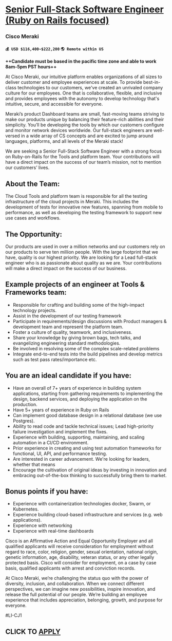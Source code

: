 # [Senior Full-Stack Software Engineer (Ruby on Rails focused)](https://www.remotewlb.com/apply/senior-full-stack-software-engineer-ruby-on-rails-focused)  
### Cisco Meraki  
#### `💰 USD $116,400~$222,200` `🌎 Remote within US`  

**++Candidate must be based in the pacific time zone and able to work 8am-5pm PST hours++**

At Cisco Meraki, our intuitive platform enables organizations of all sizes to deliver customer and employee experiences at scale. To provide best-in-class technologies to our customers, we've created an unrivaled company culture for our employees. One that is collaborative, flexible, and inclusive and provides employees with the autonomy to develop technology that's intuitive, secure, and accessible for everyone.

Meraki’s product Dashboard teams are small, fast-moving teams striving to make our products unique by balancing their feature-rich abilities and their simplicity. You’ll be developing the tools by which our customers configure and monitor network devices worldwide. Our full-stack engineers are well-versed in a wide array of CS concepts and are excited to jump around languages, platforms, and all levels of the Meraki stack!

We are seeking a Senior Full-Stack Software Engineer with a strong focus on Ruby-on-Rails for the Tools and platform team. Your contributions will have a direct impact on the success of our team’s mission, not to mention our customers’ lives.

## **About the Team:**

The Cloud Tools and platform team is responsible for all the testing infrastructure of the cloud projects in Meraki. This includes the development of tests for innovative new features, spanning from mobile to performance, as well as developing the testing framework to support new use cases and workflows.

## **The Opportunity:**

Our products are used in over a million networks and our customers rely on our products to serve ten million people. With the large footprint that we have, quality is our highest priority. We are looking for a Lead full-stack engineer who is as passionate about quality as we are. Your contributions will make a direct impact on the success of our business.

## **Example projects of an engineer at Tools & Frameworks team:**

  * Responsible for crafting and building some of the high-impact technology projects.
  * Assist in the development of our testing framework
  * Participate in requirements/design discussions with Product managers & development team and represent the platform team.
  * Foster a culture of quality, teamwork, and inclusiveness.
  * Share your knowledge by giving brown bags, tech talks, and evangelizing engineering standard methodologies.
  * Be involved in resolving some of the complex scale-related problems
  * Integrate end-to-end tests into the build pipelines and develop metrics such as test pass rates/importance etc.

## **You are an ideal candidate if you have:**

  * Have an overall of 7+ years of experience in building system applications, starting from gathering requirements to implementing the design, backend services, and deploying the application on the production.
  * Have 5+ years of experience in Ruby on Rails
  * Can implement good database design in a relational database (we use Postgres).
  * Ability to read code and tackle technical issues; Lead high-priority failure investigation and implement the fixes.
  * Experience with building, supporting, maintaining, and scaling automation in a CI/CD environment.
  * Prior experience in creating and using test automation frameworks for functional, UI, API, and performance testing.
  * Are interested in career advancement. We're looking for leaders, whether that means
  * Encourage the cultivation of original ideas by investing in innovation and embracing out-of-the-box thinking to successfully bring them to market.

## **Bonus points if you have:**

  * Experience with containerization technologies docker, Swarm, or Kubernetes.
  * Experience building cloud-based infrastructure and services (e.g. web applications).
  * Experience with networking
  * Experience with real-time dashboards

Cisco is an Affirmative Action and Equal Opportunity Employer and all qualified applicants will receive consideration for employment without regard to race, color, religion, gender, sexual orientation, national origin, genetic information, age, disability, veteran status, or any other legally protected basis. Cisco will consider for employment, on a case by case basis, qualified applicants with arrest and conviction records.

At Cisco Meraki, we’re challenging the status quo with the power of diversity, inclusion, and collaboration. When we connect different perspectives, we can imagine new possibilities, inspire innovation, and release the full potential of our people. We’re building an employee experience that includes appreciation, belonging, growth, and purpose for everyone.

#LI-CJ1

  
## CLICK TO [APPLY](https://www.remotewlb.com/apply/senior-full-stack-software-engineer-ruby-on-rails-focused)

